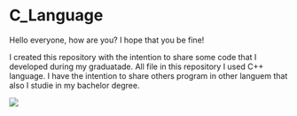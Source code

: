# C_Language

Hello everyone, how are you? I hope that you be fine!

I created this repository with the intention to share some code that I developed during my graduatade.
All file in this repository I used C++ language. 
I have the intention to share others program in other languem that also I studie in my bachelor degree.


![](https://media.giphy.com/media/ny7UCd6JETnmE/giphy.gif)
